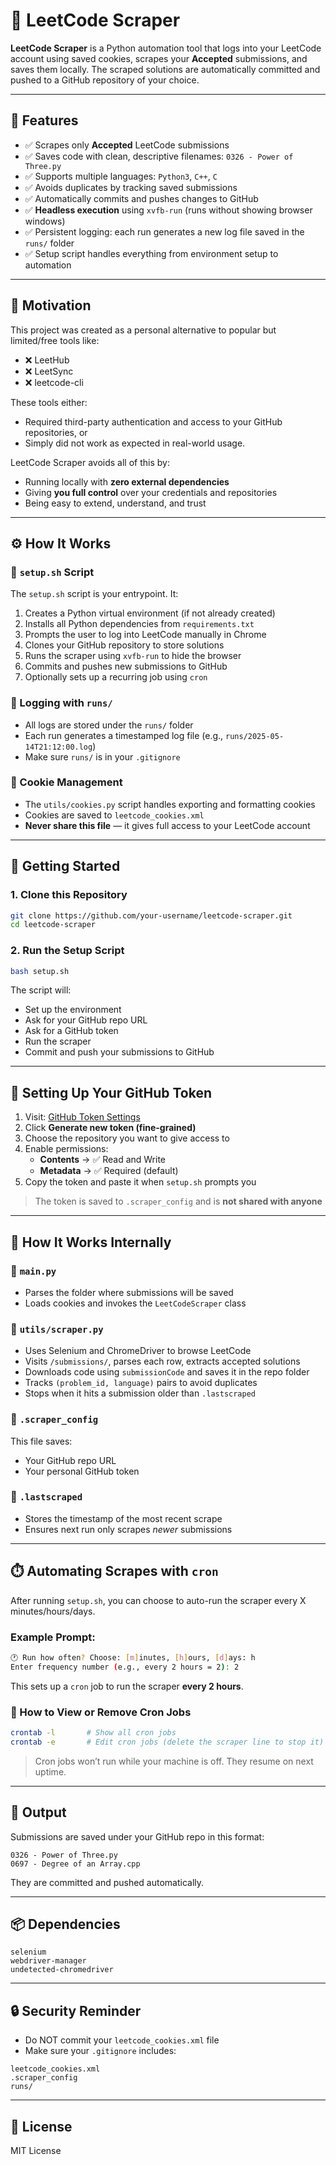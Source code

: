 # 📘 LeetCode Scraper

**LeetCode Scraper** is a Python automation tool that logs into your LeetCode account using saved cookies, scrapes your **Accepted** submissions, and saves them locally. The scraped solutions are automatically committed and pushed to a GitHub repository of your choice.

---

## 🔧 Features

- ✅ Scrapes only **Accepted** LeetCode submissions
- ✅ Saves code with clean, descriptive filenames: `0326 - Power of Three.py`
- ✅ Supports multiple languages: `Python3`, `C++`, `C`
- ✅ Avoids duplicates by tracking saved submissions
- ✅ Automatically commits and pushes changes to GitHub
- ✅ **Headless execution** using `xvfb-run` (runs without showing browser windows)
- ✅ Persistent logging: each run generates a new log file saved in the `runs/` folder
- ✅ Setup script handles everything from environment setup to automation

---

## 🧱 Motivation

This project was created as a personal alternative to popular but limited/free tools like:

- ❌ LeetHub
- ❌ LeetSync
- ❌ leetcode-cli

These tools either:
- Required third-party authentication and access to your GitHub repositories, or
- Simply did not work as expected in real-world usage.

LeetCode Scraper avoids all of this by:
- Running locally with **zero external dependencies**
- Giving **you full control** over your credentials and repositories
- Being easy to extend, understand, and trust

---

## ⚙️ How It Works

### 🔹 `setup.sh` Script

The `setup.sh` script is your entrypoint. It:

1. Creates a Python virtual environment (if not already created)
2. Installs all Python dependencies from `requirements.txt`
3. Prompts the user to log into LeetCode manually in Chrome
4. Clones your GitHub repository to store solutions
5. Runs the scraper using `xvfb-run` to hide the browser
6. Commits and pushes new submissions to GitHub
7. Optionally sets up a recurring job using `cron`

### 🔹 Logging with `runs/`
- All logs are stored under the `runs/` folder
- Each run generates a timestamped log file (e.g., `runs/2025-05-14T21:12:00.log`)
- Make sure `runs/` is in your `.gitignore`

### 🔹 Cookie Management
- The `utils/cookies.py` script handles exporting and formatting cookies
- Cookies are saved to `leetcode_cookies.xml`
- **Never share this file** — it gives full access to your LeetCode account

---

## 🚀 Getting Started

### 1. Clone this Repository
```bash
git clone https://github.com/your-username/leetcode-scraper.git
cd leetcode-scraper
```

### 2. Run the Setup Script
```bash
bash setup.sh
```

The script will:
- Set up the environment
- Ask for your GitHub repo URL
- Ask for a GitHub token
- Run the scraper
- Commit and push your submissions to GitHub

---

## 🔑 Setting Up Your GitHub Token

1. Visit: [GitHub Token Settings](https://github.com/settings/tokens)
2. Click **Generate new token (fine-grained)**
3. Choose the repository you want to give access to
4. Enable permissions:
   - **Contents** → ✅ Read and Write
   - **Metadata** → ✅ Required (default)
5. Copy the token and paste it when `setup.sh` prompts you

> The token is saved to `.scraper_config` and is **not shared with anyone**

---

## 🧠 How It Works Internally

### 🔸 `main.py`
- Parses the folder where submissions will be saved
- Loads cookies and invokes the `LeetCodeScraper` class

### 🔸 `utils/scraper.py`
- Uses Selenium and ChromeDriver to browse LeetCode
- Visits `/submissions/`, parses each row, extracts accepted solutions
- Downloads code using `submissionCode` and saves it in the repo folder
- Tracks `(problem_id, language)` pairs to avoid duplicates
- Stops when it hits a submission older than `.lastscraped`

### 🔸 `.scraper_config`
This file saves:
- Your GitHub repo URL
- Your personal GitHub token

### 🔸 `.lastscraped`
- Stores the timestamp of the most recent scrape
- Ensures next run only scrapes *newer* submissions

---

## ⏱️ Automating Scrapes with `cron`
After running `setup.sh`, you can choose to auto-run the scraper every X minutes/hours/days.

### Example Prompt:
```bash
🕐 Run how often? Choose: [m]inutes, [h]ours, [d]ays: h
Enter frequency number (e.g., every 2 hours = 2): 2
```
This sets up a `cron` job to run the scraper **every 2 hours**.

### 🔻 How to View or Remove Cron Jobs
```bash
crontab -l       # Show all cron jobs
crontab -e       # Edit cron jobs (delete the scraper line to stop it)
```

> Cron jobs won’t run while your machine is off. They resume on next uptime.

---

## 📁 Output
Submissions are saved under your GitHub repo in this format:
```
0326 - Power of Three.py
0697 - Degree of an Array.cpp
```

They are committed and pushed automatically.

---

## 📦 Dependencies
```
selenium
webdriver-manager
undetected-chromedriver
```

---

## 🔒 Security Reminder
- Do NOT commit your `leetcode_cookies.xml` file
- Make sure your `.gitignore` includes:
```
leetcode_cookies.xml
.scraper_config
runs/
```

---

## 📄 License
MIT License
